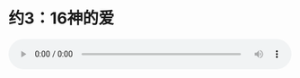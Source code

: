 # 约3：16神的爱

<audio style="width: 100%;" preload="false" controls controlslist="nodownload"><source src="http://file.simai.life/audio/mp3/old/12284.mp3" type="audio/mpeg">Your browser does not support the audio element.</audio>


